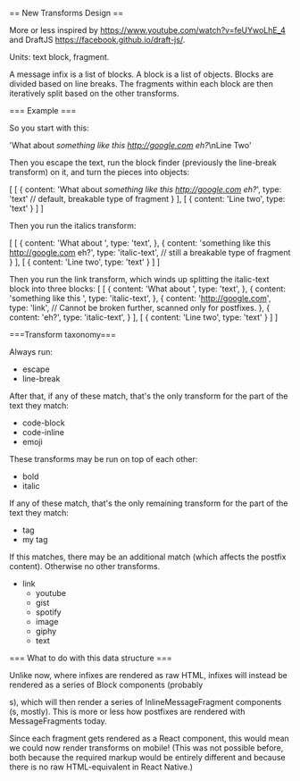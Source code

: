 == New Transforms Design ==

More or less inspired by https://www.youtube.com/watch?v=feUYwoLhE_4 and DraftJS https://facebook.github.io/draft-js/.

Units: text block, fragment.

A message infix is a list of blocks. A block is a list of objects. Blocks are divided based on line breaks. The fragments within each block are then iteratively split based on the other transforms.

=== Example ===

So you start with this:

'What about _something like this http://google.com eh?_\nLine Two'

Then you escape the text, run the block finder (previously the line-break transform) on it, and turn the pieces into objects:

[
    [
    {
        content: 'What about _something like this http://google.com eh?_',
        type: 'text' // default, breakable type of fragment
    }
    ],
    [
    {
        content: 'Line two',
        type: 'text'
    }
    ]
]

Then you run the italics transform:

[
    [
    {
        content: 'What about ',
        type: 'text',
    },
    {
        content: 'something like this http://google.com eh?',
        type: 'italic-text', // still a breakable type of fragment
    }
    ],
    [
    {
        content: 'Line two',
        type: 'text'
    }
    ]
]

Then you run the link transform, which winds up splitting the italic-text block into three blocks:
[
    [
    {
        content: 'What about ',
        type: 'text',
    },
    {
        content: 'something like this ',
        type: 'italic-text',
    },
    {
        content: 'http://google.com',
        type: 'link', // Cannot be broken further, scanned only for postfixes.
    },
    {
        content: 'eh?',
        type: 'italic-text',
    }
    ],
    [
    {
        content: 'Line two',
        type: 'text'
    }
    ]
]

===Transform taxonomy===

Always run:
* escape
* line-break

After that, if any of these match, that's the only transform for the part of the text they match:
* code-block
* code-inline
* emoji

These transforms may be run on top of each other:
* bold
* italic

If any of these match, that's the only remaining transform for the part of the text they match:
* tag
* my tag

If this matches, there may be an additional match (which affects the postfix content). Otherwise no other transforms.
* link
  * youtube
  * gist
  * spotify
  * image
  * giphy
  * text

=== What to do with this data structure ===

Unlike now, where infixes are rendered as raw HTML, infixes will instead be rendered as a series of Block components (probably <div>s), which will then render a series of InlineMessageFragment components (<span>s, mostly). This is more or less how postfixes are rendered with MessageFragments today.

Since each fragment gets rendered as a React component, this would mean we could now render transforms on mobile! (This was not possible before, both because the required markup would be entirely different and because there is no raw HTML-equivalent in React Native.)
